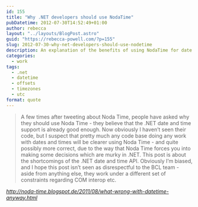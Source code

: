 ```yaml
---
id: 155
title: "Why .NET developers should use NodaTime"
pubDatetime: 2012-07-30T14:52:49+01:00
author: rebecca
layout: "../layouts/BlogPost.astro"
guid: "https://rebecca-powell.com/?p=155"
slug: 2012-07-30-why-net-developers-should-use-nodetime
description: An explanation of the benefits of using NodaTime for date and time handling in .NET applications, highlighting its advantages over the .NET date and time API.
categories:
  - work
tags:
  - .net
  - datetime
  - offsets
  - timezones
  - utc
format: quote
---
```


> A few times after tweeting about Noda Time, people have asked why they should use Noda Time - they believe that the .NET date and time support is already good enough. Now obviously I haven’t seen their code, but I suspect that pretty much any code base doing any work with dates and times will be clearer using Noda Time - and quite possibly more correct, due to the way that Noda Time forces you into making some decisions which are murky in .NET. This post is about the shortcomings of the .NET date and time API. Obviously I’m biased, and I hope this post isn’t seen as disrespectful to the BCL team - aside from anything else, they work under a different set of constraints regarding COM interop etc.

<cite>http://noda-time.blogspot.de/2011/08/what-wrong-with-datetime-anyway.html</cite>
